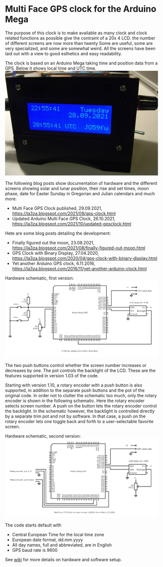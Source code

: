 # Multi Face GPS clock for the Arduino Mega

The purpose of this clock is to make available as many clock and clock related functions as possible give the contraint of a 20x 4 LCD. the number of different screens are now more than twenty Some are useful, some are very specialized, and some are somewhat weird. All the screens have been laid out with a view to good esthetics and easy readability.

The clock is based on an Arduino Mega taking time and position data from a GPS. Below it shows local time and UTC time. ![Image](GPSClock-00-EU.jpg)

The following blog posts show documentation of hardware and the different screens showing solar and lunar position, their rise and set times, moon phase, date for Easter Sunday in Gregorian and Julian calendars and much more: 
* Multi Face GPS Clock published, 29.09.2021, https://la3za.blogspot.com/2021/09/gps-clock.html
* Updated Arduino Multi Face GPS Clock, 26.10.2021, https://la3za.blogspot.com/2021/10/updated-gpsclock.html

Hete are some blog posts detailing the development:
* Finally figured out the moon,  23.08.2021, https://la3za.blogspot.com/2021/08/finally-figured-out-moon.html
* GPS Clock with Binary Display, 27.04.2020, https://la3za.blogspot.com/2020/04/gps-clock-with-binary-display.html
* Yet another Arduino GPS clock,  6.11.2016, https://la3za.blogspot.com/2016/11/yet-another-arduino-clock.html

Hardware schematic, first version: ![Image](2021-10-18-GPSClock.png)

The two push buttons control whether the screen number increases or decreases by one. The pot controls the backlight of the LCD. These are the features supported in version 1.03 of the code.

Starting with version 1.10, a rotary encoder with a push button is also supported, in addition to the separate push buttons and the pot of the original code. In order not to clutter the schematic too much, only the rotary encoder is shown in the following schematic. Here the rotary encoder selects screen number. A push on the button lets the rotary encoder control the backlight. In the schematic however, the backlight is controlled directly by a separate trim pot and not by software. In that case, a push on the rotary encoder lets one toggle back and forth to a user-selectable favorite screen. 

Hardware schematic, second version: ![Image](2021-11-02-GPSClock-RotaryEncoder.png)

The code starts default with 
* Central European Time for the local time zone
* European date format, dd.mm.yyyy
* All day names, full and abbreviated, are in English
* GPS baud rate is 9600

See [wiki](https://github.com/la3za/Multi-Face-GPS-Clock/wiki) for more details on hardware and software setup.
